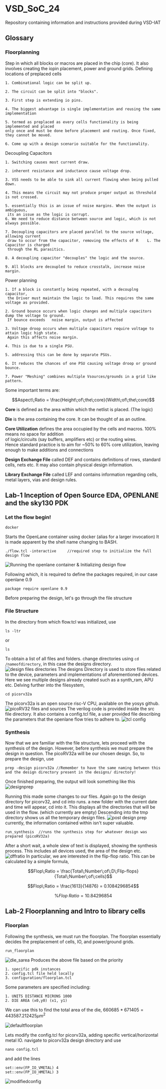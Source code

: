 # VSD_SoC_24
Repository containing information and instructions provided during VSD-IAT

## Glossary
### Floorplanning
Step in which all blocks or macros are placed in the chip (core). It also involves creating the iopin placement, power and ground grids.
Defining locations of preplaced cells

	1. Combinational logic can be split up.  

	2. The circuit can be split into "blocks".  

	3. First step is extending io pins.  

	4. The biggest advantage is single implementation and reusing the same implementation  

	5. termed as preplaced as every cells functionality is being implemented and placed 
    only once and must be done before placement and routing. Once fixed, they cannot be moved.  

	6. Come up with a design scenario suitable for the functionality.  

Decoupling Capacitors

	1. Switching causes most current draw.

	2. inherent resistance and inductance cause voltage drop.

	3. VSS needs to be able to sink all current flowing when being pulled down.

	4. This means the circuit may not produce proper output as threshold is not crossed.

	5. essentially this is an issue of noise margins. When the output is ambiguous,
     its an issue as the logic is corrupt. 
    6. We need to reduce distance between source and logic, which is not always possible.

	7. Decoupling capacitors are placed parallel to the source voltage, allowing current
     draw to occur from the capacitor, removing the effects of R	L. The Capacitor is charged 
     through the RL parasitics.

	8. A decoupling capacitor "decouples" the logic and the source. 

	9. All blocks are decoupled to reduce crosstalk, increase noise margin.

Power planning

	1. If a block is constantly being repeated, with a decouplng capacitor,
     the Driver must maintain the logic to load. This requires the same voltage as provided.

    2. Ground bounce occurs when logic changes and multiple capacitors dump the voltage to ground.
     If bounce exceeds   noise margin, output is affected

	3. Voltage droop occurs when multiple capacitors require voltage to attain logic high state.
     Again this affects noise margin.

	4. This is due to a single PSU.

	5. addressing this can be done by separate PSUs.

	6. It reduces the chances of one PSU causing voltage droop or ground bounce.

	7. Power "Meshing" combines multiple Vsources/grounds in a grid like pattern.

Some important terms are:
```math 
Aspect\;Ratio = \frac{Height\;of\;the\;core}{Width\;of\;the\;core}
```
**Core** is defined as the area within which the netlist is placed. (The logic)  

**Die** is the area containing the core. It can be thought of as an outline.   

**Core Utilization** defines the area occupied by the cells and macros. 100% means no space for addition  
of logic/circuits (say buffers, amplifiers etc) or the routing wires.   
Hence standard practice is to aim for ~50% to 60% core utilization, leaving enough to make additions and connections  

**Design Exchange File** called DEF and contains definitions of rows, standard cells, nets etc. It may also contain physical design information.

**Library Exchange File** called LEF and contains information regarding cells, metal layers, vias and design rules.



## Lab-1 Inception of Open Source EDA, OPENLANE and the sky130 PDK
### Let the flow begin! 
```
docker
```
Starts the OpenLane container using docker (alias for a larger invocation)
It is made apparent by the shell name changing to BASH.
```
./flow.tcl -interactive     //required step to initialize the full design flow
```
![Running the openlane container & Initializing design flow](vsdimages/invokingopenlane.png)

Following which, it is required to define the packages required, in our case openlane 0.9
```
package require openlane 0.9
```
Before preparing the design, let's go through the file structure
### File Structure
In the directory from which flow.tcl was initialized, use 
```
ls -ltr
```
or 
```
ls
```
To obtain a list of all files and folders.
change directories using ```cd /nameofdirectory```, in this case the designs directory.
![design files directories](vsdimages/designfilesdirectory.png)
The designs Directory is used to store files related to the device, parameters and implementations of aforementioned devices. Here we see multiple designs already created such as a synth_ram, APU etc. Delving further into the filesystem,
```
cd picorv32a
```
The picorv32a is an open source risc-V CPU, available on the yosys github. 
![picoRV32 files and sources](vsdimages/picorv32andsrcfiles.png)
The verilog code is provided inside the src file directory.
It also contains a config.tcl file, a user provided file describing the parameters that the openlane flow tries to adhere to.
![tcl config](vsdimages/configtcl.png)
### Synthesis
Now that we are familiar with the file structure, lets proceed with the synthesis of the design. However, before synthesis we must prepare the design in question. The picoRV32a will be our chosen design. So, to prepare the design, use
```
prep -design picorv32a //Remember to have the same naming between this and the design directory present in the designs/ directory!
```
Once finished preparing, the output will look something like this
![designprep](vsdimages/designprep.png)

Running this made some changes to our files. Again go to the design directory for picorv32, and cd into runs. a new folder with the current date and time will appear, cd into it. This displays all the directories that will be used in the flow. (which currently are empty) Descending into the tmp directory shows us all the temporary design files.
![post design prep](vsdimages/prepdesignrunfile.png)
currently, the information contained within isn't super valuable. 
```
run_synthesis  //runs the synthesis step for whatever design was prepared (picoRV32a)
```
After a short wait, a whole slew of text is displayed, showing the synthesis process. This includes all devices used, the area of the design etc. 
![dffratio](vsdimages/dffratio.png)
In particular, we are interested in the flip-flop ratio. This can be calculated by a simple formula,
```math
Flop\;Ratio = \frac{Total\;Number\;of\;D\;Flip-flops}{Total\;Number\;of\;cells}
```
```math
Flop\;Ratio = \frac{1613}{14876} = 0.1084296854
```
```math
\%Flop\;Ratio = 10.84296854
```
## Lab-2 Floorplanning and Intro to library cells
### Floorplan
Following the synthesis, we must run the floorplan. The floorplan essentially decides the preplacement of cells, IO, and power/ground grids.
```
run_floorplan
```
![die_sarea](vsdimages/T2/die_area.png)
Produces the above file based on the priority

	1. specific pdk instances
	2. config.tcl file held locally
	3. configuration/floorplan.tcl

Some parameters are specified including:

	1. UNITS DISTANCE MICRONS 1000
	2. DIE AREA (x0,y0) (x1, y1)
We can use this to find the total area of the die, $`660685*671405 = 443587.212425 \mu m^2`$

![defaultfloorplan](vsdimages/T2/config_floorplan.png)

Lets modify the config.tcl for picorv32a, adding specific vertical/horizontal metal IO.
navigate to picorv32a design directory and use 
```
nano config.tcl
```
and add the lines 
```
set::env(FP_IO_VMETAL) 4
set::env(FP_IO_HMETAL) 3
```
![modifiedconfig](vsdimages/T2/modifiedconfigtclVHmetal.png)
